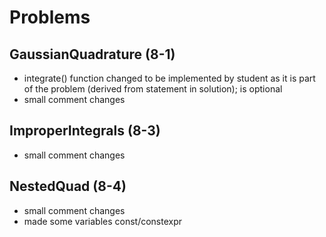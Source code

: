 # Problems

## GaussianQuadrature (8-1)
- integrate() function changed to be implemented by student as it is part of the problem (derived from statement in solution); is optional
- small comment changes

## ImproperIntegrals (8-3)
- small comment changes

## NestedQuad (8-4)
- small comment changes
- made some variables const/constexpr
